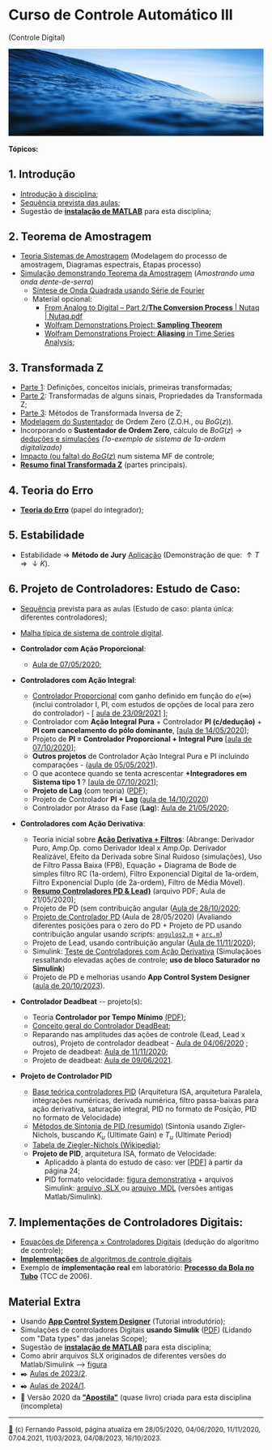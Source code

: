 <!--title: Controle Automático 3 -->
# Curso de Controle Automático III

(Controle Digital)

<!--
![cason-asher-Ur7Efx8lBjs-unsplash.jpg](cason-asher-Ur7Efx8lBjs-unsplash.jpg)
-->

![Austin Schmid - Unsplash](austin-schmid-5Dga0T0x6GY-unsplash-1.jpg)

**Tópicos:**

## 1. Introdução

* [Introdução à disciplina](1_intro/intro.pdf);
* [Sequência prevista das aulas](1_intro/seq_aulas.html);
* Sugestão de **[instalação de MATLAB](instalacao_matlab.html)** para esta disciplina;

## 2. Teorema de Amostragem

* [Teoria Sistemas de Amostragem](2_sampling/01_Sistema_Amostrado_no_Tempo.pdf)
   (Modelagem do processo de amostragem, Diagramas espectrais, Etapas processo)
* [Simulação demonstrando Teorema da Amostragem](Teste_Amost/teste_amostragem.html) 
  (*Amostrando uma onda dente-de-serra*)
  * [Síntese de Onda Quadrada usando Série de Fourier](estudo_dirigido/Síntese_Onda_Quadrada.html)
  * Material opcional:
    * [From Analog to Digital – Part 2/**The Conversion Process** | Nutaq | Nutaq.pdf](2_sampling/From%20Analog%20to%20Digital%20–%20Part%202:%20The%20Conversion%20Process%20|%20Nutaq%20|%20Nutaq.pdf)
    * [Wolfram Demonstrations Project: **Sampling Theorem**](https://demonstrations.wolfram.com/SamplingTheorem/)
    * [Wolfram Demonstrations Project: **Aliasing** in Time Series Analysis](https://demonstrations.wolfram.com/AliasingInTimeSeriesAnalysis/);  

## 3. Transformada Z

* [Parte 1](3_transformada/transformada_Z.pdf): Definições, conceitos iniciais, primeiras transformadas;
* [Parte 2](3_transformada/transformada_Z_parte2.pdf): Transformadas de alguns sinais, Propriedades da Transformada Z;
* [Parte 3](3_transformada/transformada_Z_parte_3.pdf): Métodos de Transformada Inversa de Z;
* [Modelagem do Sustentador](3_transformada/3_BoG_Transformada_Z.pdf) de Ordem Zero (Z.O.H., ou $BoG(z)$).
* Incorporando o **Sustentador de Ordem Zero**, cálculo de $BoG(z)$ $\rightarrow$ [deduções e simulações](exemplo_1_BoG/intro_exemplo_1a_ordem.html)
   *(1o-exemplo de sistema de 1a-ordem digitalizado)*
* [Impacto (ou falta) do $BoG(z)$](3_5_Modelagem_G_BoG/teste_BoG.html) num sistema MF de controle;
* **[Resumo final Transformada Z](3_transformada/revisao_partes_importantes_transformada_Z.pdf)** (partes principais).

## 4. Teoria do Erro

* [**Teoria do Erro**](4_teoria_erros/resumo_teoria_erro.html) (papel do integrador);

## 5. Estabilidade

* Estabilidade $\Rightarrow$ **Método de Jury**
  [Aplicação](Exemplo_Jury/problema_1.html) (Demonstração de que: $\uparrow T \Rightarrow \downarrow K$).
## 6. Projeto de Controladores: Estudo de Caso:

* [Sequência](seq_aulas_proj_controladores.png) prevista para as aulas 
  (Estudo de caso: planta única: diferentes controladores);
* [Malha típica de sistema de controle digital](estudo_caso/blocos_com_controlador2.png).

* **Controlador com Ação Proporcional**:   
  
  * [Aula de 07/05/2020](aula_07_05_2020.html);
  
* **Controladores com Ação Integral**:
  
    * [Controlador Proporcional](Controle3_2021_2/aula_1.html) com ganho definido em função do $e(\infty)$ (inclui controlador I, PI, com estudos de opções de local para zero do controlador) - [ [aula de 23/09/2021](Controle3_2021_2/aula_1.html) ];
    * Controlador com **Ação Integral Pura** + Controlador **PI (c/dedução)** + **PI com cancelamento do pólo dominante**, [[aula de 14/05/2020](aula_14_05_2020.html)];
    * Projeto de **PI = Controlador Proporcional + Integral Puro** [[aula de 07/10/2020](2020_2/aula_07_10_2020.html)];
    * **Outros projetos** de Controlador Ação Integral Pura e PI incluindo comparações - ([aula de 05/05/2021](2021_1/aula_05_05_2021.html)).
    * O que acontece quando se tenta acrescentar **+Integradores em Sistema tipo 1** ? [[aula de 07/10/2021](sis_tipo1/sis1_mais_integradores.html)];
    * **Projeto de Lag** (com teoria) ([PDF](estudo_caso/aula_controlador_Lag.pdf));
    * Projeto de Controlador **PI + Lag** ([aula de 14/10/2020](2020_2/aula_14_10_2020.html))
    * Controlador por Atraso da Fase (**Lag**): [Aula de 21/05/2020](controlador_Lag.html);

* **Controladores com Ação Derivativa**:

    * Teoria inicial sobre **[Ação Derivativa + Filtros](Controle_Acao_Derivativa.html)**:
    (Abrange: Derivador Puro, Amp.Op. como Derivador Ideal x Amp.Op. Derivador Realizável, Efeito da Derivada sobre Sinal Ruidoso (simulações), Uso de Filtro Passa Baixa (FPB), Equação + Diagrama de Bode de simples filtro RC (1a-ordem), Filtro Exponencial Digital de 1a-ordem, Filtro Exponencial Duplo (de 2a-ordem), Filtro de Média Móvel).
    * **[Resumo Controladores PD & Lead)](pd_plus_filtro.pdf)** (arquivo PDF; Aula de 21/05/2020);
    * Projeto de PD (sem contribuição angular ([Aula de 28/10/2020](2020_2/aula_28_10_2020.html);
    * [Projeto de Controlador PD](projeto_PD_lead_2020.html) (Aula de 28/05/2020)
    (Avaliando diferentes posições para o zero do PD + Projeto de PD usando contribuição angular usando *script*s: [`angulos2.m`](arc.m) + [`arc.m`](arc.m))
    * Projeto de Lead, usando contribuição angular ([Aula de 11/11/2020](lead/lead_ex1.html));
    * Simulink: [Teste de Controladores com Ação Derivativa](estudo_caso/Teste_Controladores_Acao_Derivativa.html)
    (Simulaçãoes ressaltando elevadas ações de controle; **uso de bloco Saturador no Simulink**)
    * Projeto de PD e melhorias usando **App Control System Designer** ([aula de 20/10/2023](2023_2/aula_20out2023.html)).

* **Controlador Deadbeat** -- projeto(s): 
    * Teoria **Controlador por Tempo Mínimo** [(PDF)](PID/exemplo_tempo_minimo.pdf);
    * [Conceito geral do Controlador DeadBeat](concepto_dead_beat.png);
    * Reparando nas amplitudes das ações de controle (Lead, Lead x outros),
      Projeto de controlador deadbeat - [Aula de 04/06/2020](deadbeat_08out2019.html) ;
    * Projeto de deadbeat: [Aula de 11/11/2020](deadbeat/deadbeat_exemplo_1.html);
    * Projeto de deadbeat: [Aula de 09/06/2021](deadbeat_09062021/aula_deadbeat_09_06_2021.html).
    
* **Projeto de Controlador PID**
    * [Base teórica controladores PID](https://fpassold.github.io/Lab_Controle_2/PID/pid.html)
    (Arquitetura ISA, arquitetura Paralela, integrações numéricas, derivada numérica, filtro passa-baixas para ação derivativa, saturação integral, PID no formato de Posição, PID no formato de Velocidade)
    * [Métodos de Sintonia de PID (resumido)](https://fpassold.github.io/Controle_2/8_Ajuste_PID/Sintonia_PIDs_usando_ZN.html)
    (Sintonia usando Zigler-Nichols, buscando $K_u$ (Ultimate Gain) e $T_u$ (Ultimate Period)
    * [Tabela de Ziegler-Nichols (Wikipedia)](https://en.wikipedia.org/wiki/Ziegler–Nichols_method);
    * **Projeto de PID**, arquitetura ISA, formato de Velocidade:
      * Aplicaddo à planta do estudo de caso: ver [[PDF](estudo_caso/Estudo_Caso_Controladores_2020.pdf)] à partir da página 24;
      * PID formato velocidade: [figura demonstrativa](PID/uso_planta_PID_velocity.png) + arquivos Simulink: [arquivo .SLX ](PID/planta_PID_velocity.slx) ou [arquivo .MDL](PID/planta_PID_velocity.mdl) (versões antigas Matlab/Simulink).

## 7. Implementações de Controladores Digitais:

* [Equações de Diferença $\times$ Controladores Digitais](PID/equacoes_diferenca_controlador.html) (dedução do algoritmo de controle);
* [**Implementações** de algoritmos de controle digitais](implementacao_controlador_digital.html)
* Exemplo de **implementação real** em laboratório: [**Processo da Bola no Tubo**](implementacao_controle_digital.html) (TCC de 2006).

## Material Extra

* Usando **[App Control System Designer](APP_Control_System_Designer/Intro_APP_Control_System_Designer.html)** (Tutorial introdutório);
* Simulações de controladores Digitais **usando Simulik** ([PDF](estudo_caso/aula_12abr2017_uso_simulink_datatypes.pdf))
  (Lidando com "Data types" das janelas Scope);
* Sugestão de **[instalação de MATLAB](instalacao_matlab.html)** para esta disciplina;
* Como abrir arquivos SLX originados de diferentes versões do Matlab/Simulink --> [figura](abrindo_SLX_de_versoes_mais_recentes-2.png)
* :black_nib: [Aulas de 2023/2](aulas_2023_2.html).
* :black_nib: [Aulas de 2024/1](2024_1/aulas.html).
* :book: Versão 2020 da **["Apostila"](estudo_caso/apostila.pdf)** (quase livro) criada para esta disciplina (incompleta)

---

[:mushroom:](https://youtu.be/PdctLROYkZY?si=x5IpfM62zFDuUO2a) <font size="2"> (c) Fernando Passold, página atualiza em 28/05/2020, 04/06/2020, 11/11/2020, 07.04.2021, 11/03/2023, 04/08/2023, 16/10/2023. </font>